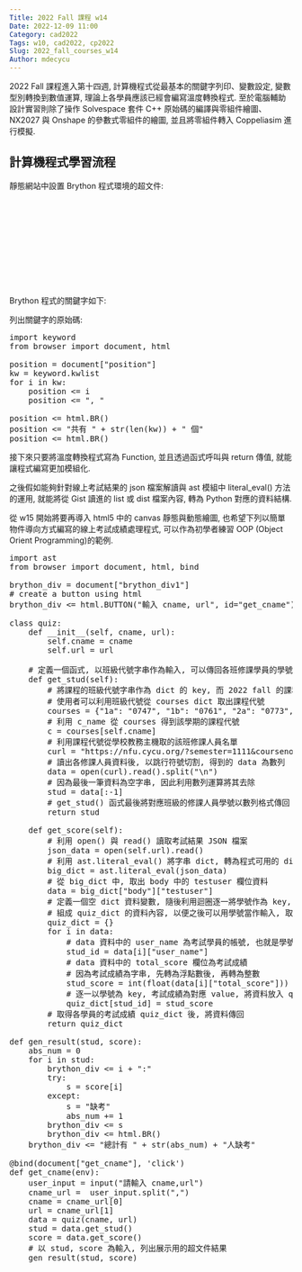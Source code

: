 ```yaml
---
Title: 2022 Fall 課程 w14
Date: 2022-12-09 11:00
Category: cad2022
Tags: w10, cad2022, cp2022
Slug: 2022_fall_courses_w14
Author: mdecycu
---
```


2022 Fall 課程進入第十四週, 計算機程式從最基本的關鍵字列印、變數設定, 變數型別轉換到數值運算, 理論上各學員應該已經會編寫溫度轉換程式. 至於電腦輔助設計實習則除了操作 Solvespace 套件 C++ 原始碼的編譯與零組件繪圖、NX2027 與 Onshape 的參數式零組件的繪圖, 並且將零組件轉入 Coppeliasim 進行模擬.

<!-- PELICAN_END_SUMMARY -->

計算機程式學習流程
----

<script src="./../cmsimde/static/brython.js"></script>
<script src="./../cmsimde/static/brython_stdlib.js"></script>
<!-- 啟動 Brython -->
<p>
<script>// <![CDATA[
window.onload=function(){
brython({debug:1, pythonpath:['./../cmsimde/static/','/downloads/py/']});
}
// ]]></script>

靜態網站中設置 Brython 程式環境的超文件:

<pre class="brush: html">
<script src="./../cmsimde/static/brython.js"></script>
<script src="./../cmsimde/static/brython_stdlib.js"></script>
<!-- 啟動 Brython -->
<p>
<script>// <![CDATA[
window.onload=function(){
brython({debug:1, pythonpath:['./../cmsimde/static/','/downloads/py/']});
}
// ]]></script>
</pre>

Brython 程式的關鍵字如下:
<div id="position"></div>
<script type="text/python">
import keyword
from browser import document, html

position = document["position"]
kw = keyword.kwlist
for i in kw:
    position <= i
    position <= ", "

position <= html.BR()
position <= "共有 " + str(len(kw)) + " 個"
position <= html.BR()
position <= html.BR()
</script>

列出關鍵字的原始碼:

<pre class="brush: python">
import keyword
from browser import document, html

position = document["position"]
kw = keyword.kwlist
for i in kw:
    position <= i
    position <= ", "

position <= html.BR()
position <= "共有 " + str(len(kw)) + " 個"
position <= html.BR()
</pre>

接下來只要將溫度轉換程式寫為 Function, 並且透過函式呼叫與 return 傳值, 就能讓程式編寫更加模組化.

之後假如能夠針對線上考試結果的 json 檔案解讀與 ast 模組中 literal_eval() 方法的運用, 就能將從 Gist 讀進的 list 或 dist 檔案內容, 轉為 Python 對應的資料結構.

從 w15 開始將要再導入 html5 中的 canvas 靜態與動態繪圖, 也希望下列以簡單物件導向方式編寫的線上考試成績處理程式, 可以作為初學者練習 OOP (Object Orient Programming)的範例.

<pre class="brush: python">
import ast
from browser import document, html, bind

brython_div = document["brython_div1"]
# create a button using html 
brython_div <= html.BUTTON("輸入 cname, url", id="get_cname")

class quiz:
    def __init__(self, cname, url):
        self.cname = cname
        self.url = url

    # 定義一個函式, 以班級代號字串作為輸入, 可以傳回各班修課學員的學號數列
    def get_stud(self):
        # 將課程的班級代號字串作為 dict 的 key, 而 2022 fall 的課程代號作為對應值
        # 使用者可以利用班級代號從 courses dict 取出課程代號
        courses = {"1a": "0747", "1b": "0761", "2a": "0773", "2b": "0786"}
        # 利用 c_name 從 courses 得到該學期的課程代號
        c = courses[self.cname]
        # 利用課程代號從學校教務主機取的該班修課人員名單
        curl = "https://nfu.cycu.org/?semester=1111&courseno=" + c + "&column=True"
        # 讀出各修課人員資料後, 以跳行符號切割, 得到的 data 為數列
        data = open(curl).read().split("\n")
        # 因為最後一筆資料為空字串, 因此利用數列運算將其去除
        stud = data[:-1]
        # get_stud() 函式最後將對應班級的修課人員學號以數列格式傳回
        return stud
        
    def get_score(self):
        # 利用 open() 與 read() 讀取考試結果 JSON 檔案
        json_data = open(self.url).read()
        # 利用 ast.literal_eval() 將字串 dict, 轉為程式可用的 dict 資料型別
        big_dict = ast.literal_eval(json_data)
        # 從 big_dict 中, 取出 body 中的 testuser 欄位資料
        data = big_dict["body"]["testuser"]
        # 定義一個空 dict 資料變數, 隨後利用迴圈逐一將學號作為 key, 考試成績為 valude
        # 組成 quiz_dict 的資料內容, 以便之後可以用學號當作輸入, 取得該員考試成績
        quiz_dict = {}
        for i in data:
            # data 資料中的 user_name 為考試學員的帳號, 也就是學號
            stud_id = data[i]["user_name"]
            # data 資料中的 total_score 欄位為考試成績
            # 因為考試成績為字串, 先轉為浮點數後, 再轉為整數
            stud_score = int(float(data[i]["total_score"]))
            # 逐一以學號為 key, 考試成績為對應 value, 將資料放入 quiz_dict
            quiz_dict[stud_id] = stud_score
        # 取得各學員的考試成績 quiz_dict 後, 將資料傳回
        return quiz_dict

def gen_result(stud, score):
    abs_num = 0
    for i in stud:
        brython_div <= i + ":"
        try:
            s = score[i]
        except:
            s = "缺考"
            abs_num += 1
        brython_div <= s
        brython_div <= html.BR()
    brython_div <= "總計有 " + str(abs_num) + "人缺考"
    
@bind(document["get_cname"], 'click')
def get_cname(env):
    user_input = input("請輸入 cname,url")
    cname_url =  user_input.split(",")
    cname = cname_url[0]
    url = cname_url[1]
    data = quiz(cname, url)
    stud = data.get_stud()
    score = data.get_score()
    # 以 stud, score 為輸入, 列出展示用的超文件結果
    gen_result(stud, score)
</pre>
